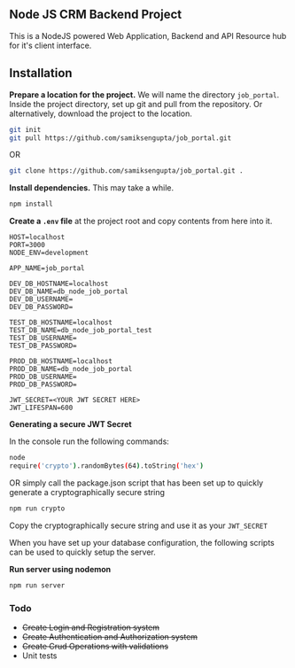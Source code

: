 ## Node JS CRM Backend Project

This is a NodeJS powered Web Application, Backend and API Resource hub for it's client interface.

## Installation

**Prepare a location for the project.** We will name the directory `job_portal`. Inside the project directory, set up git and pull from the repository. Or alternatively, download the project to the location.

```bash
git init
git pull https://github.com/samiksengupta/job_portal.git
```

OR

```bash
git clone https://github.com/samiksengupta/job_portal.git .
```
**Install dependencies.** This may take a while.

```bash
npm install
```

**Create a `.env` file** at the project root and copy contents from here into it.

```
HOST=localhost
PORT=3000
NODE_ENV=development

APP_NAME=job_portal

DEV_DB_HOSTNAME=localhost
DEV_DB_NAME=db_node_job_portal
DEV_DB_USERNAME=
DEV_DB_PASSWORD=

TEST_DB_HOSTNAME=localhost
TEST_DB_NAME=db_node_job_portal_test
TEST_DB_USERNAME=
TEST_DB_PASSWORD=

PROD_DB_HOSTNAME=localhost
PROD_DB_NAME=db_node_job_portal
PROD_DB_USERNAME=
PROD_DB_PASSWORD=

JWT_SECRET=<YOUR JWT SECRET HERE>
JWT_LIFESPAN=600
```
**Generating a secure JWT Secret**

In the console run the following commands:
```bash
node
require('crypto').randomBytes(64).toString('hex')
```
OR simply call the package.json script that has been set up to quickly generate a cryptographically secure string

```bash
npm run crypto
```
Copy the cryptographically secure string and use it as your `JWT_SECRET`

When you have set up your database configuration, the following scripts can be used to quickly setup the server.

**Run server using nodemon**

```bash
npm run server
```

### Todo

* ~~Create Login and Registration system~~
* ~~Create Authentication and Authorization system~~
* ~~Create Crud Operations with validations~~
* Unit tests
